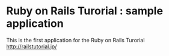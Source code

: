 # Ruby on Rails Turorial : sample application

This is the first application for the 
Ruby on Rails Turorial http://railstutorial.jp/
